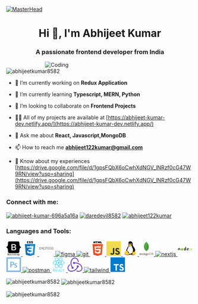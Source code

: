 
[![MasterHead](https://repository-images.githubusercontent.com/588181932/e36ec678-7984-4cdd-8e4c-a3932772ff8e)](https://abhijeet-kumar-dev.netlify.app/)

<h1 align="center">Hi 👋, I'm Abhijeet Kumar</h1>
<h3 align="center">A passionate frontend developer from India</h3>

<img align="right" alt="Coding" width="400" src="https://cdn.dribbble.com/users/1292677/screenshots/6139167/media/fcf7fd0c619bb87706533079240915f3.gif" />
<p align="left"> <img src="https://komarev.com/ghpvc/?username=abhijeetkumar8582&label=Profile%20views&color=0e75b6&style=flat" alt="abhijeetkumar8582" /> </p>

- 🔭 I’m currently working on **Redux Application**

- 🌱 I’m currently learning **Typescript, MERN, Python**

- 👯 I’m looking to collaborate on **Frontend Projects**

- 👨‍💻 All of my projects are available at [https://abhijeet-kumar-dev.netlify.app/](https://abhijeet-kumar-dev.netlify.app/)

- 💬 Ask me about **React, Javascript,MongoDB**

- 📫 How to reach me **abhijeet122kumar@gmail.com**

- 📄 Know about my experiences [https://drive.google.com/file/d/1gpsFQbX6oCwhXdNGV_lNRzf0cG47W9RN/view?usp=sharing](https://drive.google.com/file/d/1gpsFQbX6oCwhXdNGV_lNRzf0cG47W9RN/view?usp=sharing)

<h3 align="left">Connect with me:</h3>
<p align="left">
<a href="https://linkedin.com/in/abhijeet-kumar-696a5a16a" target="blank"><img align="center" src="https://raw.githubusercontent.com/rahuldkjain/github-profile-readme-generator/master/src/images/icons/Social/linked-in-alt.svg" alt="abhijeet-kumar-696a5a16a" height="30" width="40" /></a>
<a href="https://instagram.com/daredevil8582" target="blank"><img align="center" src="https://raw.githubusercontent.com/rahuldkjain/github-profile-readme-generator/master/src/images/icons/Social/instagram.svg" alt="daredevil8582" height="30" width="40" /></a>
<a href="https://www.leetcode.com/abhijeet122kumar" target="blank"><img align="center" src="https://raw.githubusercontent.com/rahuldkjain/github-profile-readme-generator/master/src/images/icons/Social/leet-code.svg" alt="abhijeet122kumar" height="30" width="40" /></a>
</p>

<h3 align="left">Languages and Tools:</h3>
<p align="left"> <a href="https://getbootstrap.com" target="_blank" rel="noreferrer"> <img src="https://raw.githubusercontent.com/devicons/devicon/master/icons/bootstrap/bootstrap-plain-wordmark.svg" alt="bootstrap" width="40" height="40"/> </a> <a href="https://www.w3schools.com/css/" target="_blank" rel="noreferrer"> <img src="https://raw.githubusercontent.com/devicons/devicon/master/icons/css3/css3-original-wordmark.svg" alt="css3" width="40" height="40"/> </a> <a href="https://expressjs.com" target="_blank" rel="noreferrer"> <img src="https://raw.githubusercontent.com/devicons/devicon/master/icons/express/express-original-wordmark.svg" alt="express" width="40" height="40"/> </a> <a href="https://www.figma.com/" target="_blank" rel="noreferrer"> <img src="https://www.vectorlogo.zone/logos/figma/figma-icon.svg" alt="figma" width="40" height="40"/> </a> <a href="https://git-scm.com/" target="_blank" rel="noreferrer"> <img src="https://www.vectorlogo.zone/logos/git-scm/git-scm-icon.svg" alt="git" width="40" height="40"/> </a> <a href="https://www.w3.org/html/" target="_blank" rel="noreferrer"> <img src="https://raw.githubusercontent.com/devicons/devicon/master/icons/html5/html5-original-wordmark.svg" alt="html5" width="40" height="40"/> </a> <a href="https://developer.mozilla.org/en-US/docs/Web/JavaScript" target="_blank" rel="noreferrer"> <img src="https://raw.githubusercontent.com/devicons/devicon/master/icons/javascript/javascript-original.svg" alt="javascript" width="40" height="40"/> </a> <a href="https://www.linux.org/" target="_blank" rel="noreferrer"> <img src="https://raw.githubusercontent.com/devicons/devicon/master/icons/linux/linux-original.svg" alt="linux" width="40" height="40"/> </a> <a href="https://www.mongodb.com/" target="_blank" rel="noreferrer"> <img src="https://raw.githubusercontent.com/devicons/devicon/master/icons/mongodb/mongodb-original-wordmark.svg" alt="mongodb" width="40" height="40"/> </a> <a href="https://nextjs.org/" target="_blank" rel="noreferrer"> <img src="https://cdn.worldvectorlogo.com/logos/nextjs-2.svg" alt="nextjs" width="40" height="40"/> </a> <a href="https://nodejs.org" target="_blank" rel="noreferrer"> <img src="https://raw.githubusercontent.com/devicons/devicon/master/icons/nodejs/nodejs-original-wordmark.svg" alt="nodejs" width="40" height="40"/> </a> <a href="https://www.photoshop.com/en" target="_blank" rel="noreferrer"> <img src="https://raw.githubusercontent.com/devicons/devicon/master/icons/photoshop/photoshop-line.svg" alt="photoshop" width="40" height="40"/> </a> <a href="https://postman.com" target="_blank" rel="noreferrer"> <img src="https://www.vectorlogo.zone/logos/getpostman/getpostman-icon.svg" alt="postman" width="40" height="40"/> </a> <a href="https://reactjs.org/" target="_blank" rel="noreferrer"> <img src="https://raw.githubusercontent.com/devicons/devicon/master/icons/react/react-original-wordmark.svg" alt="react" width="40" height="40"/> </a> <a href="https://redux.js.org" target="_blank" rel="noreferrer"> <img src="https://raw.githubusercontent.com/devicons/devicon/master/icons/redux/redux-original.svg" alt="redux" width="40" height="40"/> </a> <a href="https://tailwindcss.com/" target="_blank" rel="noreferrer"> <img src="https://www.vectorlogo.zone/logos/tailwindcss/tailwindcss-icon.svg" alt="tailwind" width="40" height="40"/> </a> <a href="https://www.typescriptlang.org/" target="_blank" rel="noreferrer"> <img src="https://raw.githubusercontent.com/devicons/devicon/master/icons/typescript/typescript-original.svg" alt="typescript" width="40" height="40"/> </a> </p>

<p><img align="left" src="https://github-readme-stats.vercel.app/api/top-langs?username=abhijeetkumar8582&show_icons=true&locale=en&layout=compact" alt="abhijeetkumar8582" /></p>

<p>&nbsp;<img align="center" src="https://github-readme-stats.vercel.app/api?username=abhijeetkumar8582&show_icons=true&locale=en" alt="abhijeetkumar8582" /></p>

<p><img align="center" src="https://github-readme-streak-stats.herokuapp.com/?user=abhijeetkumar8582&" alt="abhijeetkumar8582" /></p>
